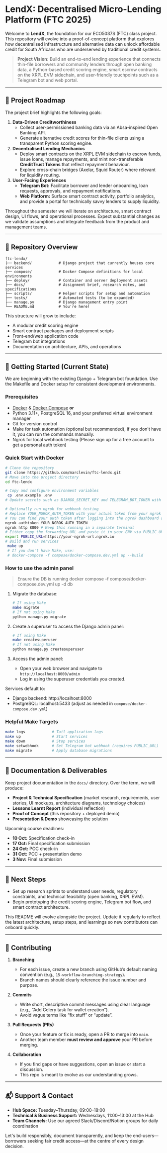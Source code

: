 # LendX: Decentralised Micro-Lending Platform (FTC 2025)

Welcome to **LendX**, the foundation for our ECO5037S (FTC) class project. This repository will evolve into a proof-of-concept platform that explores how decentralised infrastructure and alternative data can unlock affordable credit for South Africans who are underserved by traditional credit systems.

> **Project Vision:** Build an end-to-end lending experience that connects thin-file borrowers and community lenders through open banking data, a Python-based credit scoring engine, smart escrow contracts on the XRPL EVM sidechain, and user-friendly touchpoints such as a Telegram bot and web portal.

---

## 🧭 Project Roadmap

The project brief highlights the following goals:

1. **Data-Driven Creditworthiness**
   - Collect user-permissioned banking data via an Absa-inspired Open Banking API.
   - Generate alternative credit scores for thin-file clients using a transparent Python scoring engine.
2. **Decentralised Lending Mechanics**
   - Deploy smart contracts on the XRPL EVM sidechain to escrow funds, issue loans, manage repayments, and mint non-transferable **CreditTrust Tokens** that reflect repayment behaviour.
   - Explore cross-chain bridges (Axelar, Squid Router) where relevant for liquidity routing.
3. **User-Facing Experiences**
   - **Telegram Bot:** Facilitate borrower and lender onboarding, loan requests, approvals, and repayment notifications.
   - **Web Platform:** Surface smart contract activity, portfolio analytics, and provide a portal for technically savvy lenders to supply liquidity.

Throughout the semester we will iterate on architecture, smart contract design, UI flows, and operational processes. Expect substantial changes as we validate assumptions and integrate feedback from the product and management teams.

---

## 📁 Repository Overview

```
ftc-lendx/
├── backend/            # Django project that currently houses core services
├── compose/            # Docker Compose definitions for local environments
├── deploy/             # Container and server deployment assets
├── docs/               # Assignment brief, research notes, and specifications
├── scripts/            # Helper scripts for setup and automation
├── tests/              # Automated tests (to be expanded)
├── manage.py           # Django management entry point
└── README.md           # You're here!
```

This structure will grow to include:
- A modular credit scoring engine
- Smart contract packages and deployment scripts
- Front-end/web application code
- Telegram bot integrations
- Documentation on architecture, APIs, and operations

---

## 🚀 Getting Started (Current State)

We are beginning with the existing Django + Telegram bot foundation. Use the Makefile and Docker setup for consistent development environments.

### Prerequisites
- [Docker](https://www.docker.com/get-started) & [Docker Compose](https://docs.docker.com/compose/install/) **or**
- Python 3.11+, PostgreSQL 16, and your preferred virtual environment manager
- Git for version control
- Make for task automation (optional but recommended), if you don't have it, you can run the commands manually.
- Ngrok for local webhook testing (Please sign up for a free account to get a personal auth token)

### Quick Start with Docker
```bash
# Clone the repository
git clone https://github.com/marclevin/ftc-lendx.git
# Move into the project directory
cd ftc-lendx

# Copy and configure environment variables
 cp .env.example .env
# Update secrets such as DJANGO_SECRET_KEY and TELEGRAM_BOT_TOKEN with actual values

# Optionally run ngrok for webhook testing
# Replace YOUR_NGROK_AUTH_TOKEN with your actual token from your ngrok account.
# You can find your auth token after logging into the ngrok dashboard at https://dashboard.ngrok.com/get-started/your-authtoken
ngrok authtoken YOUR_NGROK_AUTH_TOKEN
ngrok http 8000 # Keep this running in a separate terminal
# Either copy the forwarding URL and paste it in your ENV via PUBLIC_URL or set it directly:
export PUBLIC_URL=https://your-ngrok-url.ngrok.io
# Build and run services
 make up
 # If you don't have Make, use:
 # docker-compose -f compose/docker-compose.dev.yml up --build
```



### How to use the admin panel
> Ensure the DB is running
> docker compose -f compose/docker-compose.dev.yml up -d db

1. Migrate the database:
   ```bash
   # If using Make
   make migrate
   # If not using Make
   python manage.py migrate

   ```

2. Create a superuser to access the Django admin panel:
   ```bash
   # If using Make
   make createsuperuser
   # If not using Make
   python manage.py createsuperuser
   ```

3. Access the admin panel:
   - Open your web browser and navigate to `http://localhost:8000/admin`
   - Log in using the superuser credentials you created.


Services default to:
- Django backend: http://localhost:8000
- PostgreSQL: localhost:5433 (adjust as needed in `compose/docker-compose.dev.yml`)

### Helpful Make Targets
```bash
make logs            # Tail application logs
make up              # Start services
make down            # Stop services
make setwebhook      # Set Telegram bot webhook (requires PUBLIC_URL)
make migrate         # Apply database migrations
```

---

## 📝 Documentation & Deliverables

Keep project documentation in the `docs/` directory. Over the term, we will produce:

- **Project & Technical Specification** (market research, requirements, user stories, UI mockups, architecture diagrams, technology choices)
- **Lessons Learnt Report** (individual reflection)
- **Proof of Concept** (this repository + deployed demo)
- **Presentation & Demo** showcasing the solution

Upcoming course deadlines:
- **10 Oct:** Specification check-in
- **17 Oct:** Final specification submission
- **24 Oct:** POC check-in
- **31 Oct:** POC + presentation demo
- **3 Nov:** Final submission

---

## 🔭 Next Steps

- Set up research sprints to understand user needs, regulatory constraints, and technical feasibility (open banking, XRPL EVM).
- Begin prototyping the credit scoring engine, Telegram bot flow, and smart contract architecture.

This README will evolve alongside the project. Update it regularly to reflect the latest architecture, setup steps, and learnings so new contributors can onboard quickly.

---

## 🤝 Contributing

1. **Branching**  
   - For each issue, create a new branch using GitHub’s default naming convention (e.g., `15-workflow-branching-strategy`).  
   - Branch names should clearly reference the issue number and purpose.

2. **Commits**  
   - Write short, descriptive commit messages using clear language (e.g., “Add Celery task for wallet creation”).  
   - Avoid vague terms like “fix stuff” or “update”.

3. **Pull Requests (PRs)**  
   - Once your feature or fix is ready, open a PR to merge into `main`. 
   - Another team member **must review and approve** your PR before merging.

4. **Collaboration**  
   - If you find gaps or have suggestions, open an issue or start a discussion.  
   - This repo is meant to evolve as our understanding grows.

---

## 📬 Support & Contact

- **Hub Space:** Tuesday–Thursday, 09:00–18:00
- **Technical & Business Support:** Wednesdays, 11:00–13:00 at the Hub
- **Team Channels:** Use our agreed Slack/Discord/Notion groups for daily coordination

Let's build responsibly, document transparently, and keep the end-users—borrowers seeking fair credit access—at the centre of every design decision.
